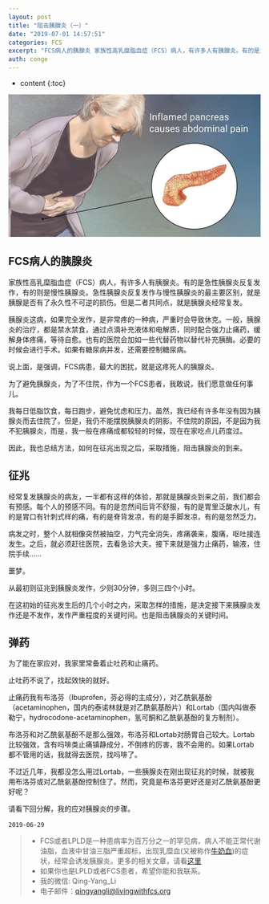 ```yaml
---
layout: post
title: "阻击胰腺炎（一）"
date: "2019-07-01 14:57:51"
categories: FCS
excerpt: "FCS病人的胰腺炎 家族性高乳糜脂血症（FCS）病人，有许多人有胰腺炎。有的是急性胰腺炎反复发作，有的则是慢性胰腺炎。急性胰腺炎反复发作与慢性胰..."
auth: conge
---
```

* content
{:toc}

![](/assets/images/FCS/118382-24ced37d1b480d63.png)

## FCS病人的胰腺炎

家族性高乳糜脂血症（FCS）病人，有许多人有胰腺炎。有的是急性胰腺炎反复发作，有的则是慢性胰腺炎。急性胰腺炎反复发作与慢性胰腺炎的最主要区别，就是胰腺是否有了永久性不可逆的损伤。但是二者共同点，就是胰腺炎经常复发。

胰腺炎这病，如果完全发作，是非常疼的一种病，严重时会导致休克。一般，胰腺炎的治疗，都是禁水禁食，通过点滴补充液体和电解质，同时配合强力止痛药，缓解身体疼痛，等待自愈。也有的医院会加如一些代替药物以替代补充胰酶。必要的时候会进行手术。如果有糖尿病并发，还需要控制糖尿病。

说上面，是强调，FCS病患，最大的困扰，就是这疼死人的胰腺炎。

为了避免胰腺炎，为了不住院，作为一个FCS患者，我敢说，我们愿意做任何事儿。

我每日低脂饮食，每日跑步，避免忧虑和压力。虽然，我已经有许多年没有因为胰腺炎而去住院了。但是，我仍不能摆脱胰腺炎的阴影。不住院的原因，不是因为我不犯胰腺炎，而是，我一般在疼痛成都较轻的时候，现在在家吃点儿药度过。

因此，我也总结方法，如何在征兆出现之后，采取措施，阻击胰腺炎的到来。

## 征兆

经常复发胰腺炎的病友，一半都有这样的体验，那就是胰腺炎到来之前，我们都会有预感。每个人的预感不同。有的是忽然间后背不舒服，有的是胃里泛酸水儿，有的是胃口有针刺式样的痛，有的是脊背发凉，有的是手脚发凉，有的是忽然乏力。

病发之时，整个人就相像突然被抽空，力气完全消失，疼痛袭来，腹痛，呕吐接连发生。之后，就必须赶往医院，去看急诊大夫。接下来就是强力止痛药，输液，住院手续……

噩梦。

从最初则征兆到胰腺炎发作，少则30分钟，多则三四个小时。

在这初始的征兆发生后的几个小时之内，采取怎样的措施，是决定接下来胰腺炎发作还是不发作，发作严重程度的关键时间。也是阻击胰腺炎的关键时间。

## 弹药

为了能在家应对，我家里常备着止吐药和止痛药。

止吐药不说了，找起效快的就好。

止痛药我有布洛芬（Ibuprofen，芬必得的主成分），对乙酰氨基酚（acetaminophen，国内的泰诺林就是对乙酰氨基酚片）和Lortab（国内叫做泰勒宁，hydrocodone-acetaminophen，氢可酮和乙酰氨基酚的复方制剂）。

布洛芬和对乙酰氨基酚不是那么强效，布洛芬和Lortab对肠胃自己较大。Lortab比较强效，含有吗啡类止痛镇静成分，不倒疼的厉害，我不会用的。如果Lortab都不管用的话，我就得去医院，找吗啡了。

不过近几年，我都没怎么用过Lortab，一些胰腺炎在刚出现征兆的时候，就被我用布洛芬或对乙酰氨基酚控制住了。然而，究竟是布洛芬更好还是对乙酰氨基酚更好呢？

请看下回分解，我的应对胰腺炎的步骤。

```
2019-06-29
```

> * FCS或者LPLD是一种患病率为百万分之一的罕见病，病人不能正常代谢油脂，血液中甘油三脂严重超标，出现乳糜血(又被称作[牛奶血](https://www.jianshu.com/p/4cba7c3cabf6))的症状，经常会诱发胰腺炎。更多的相关文章，请看[这里](https://www.jianshu.com/nb/8793129)
> * 如果你也是LPLD或者FCS患者，希望你能和我联系。
> * 我的微信: Qing-Yang_Li
> * 电子邮件：qingyangli@livingwithfcs.org
